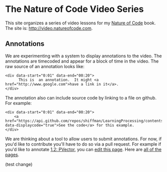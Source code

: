 The Nature of Code Video Series
===============================

This site organizes a series of video lessons for my [Nature of Code](http://natureofcode.com) book. The site is: http://video.natureofcode.com.


Annotations
-----------

We are experimenting with a system to display annotations to the video.  The annotations are timecoded and appear for a block of time in the video. The raw source of an annotation looks like:


```
<div data-start="0:01" data-end="00:20">
	  This is  an annotation.  It might <a href="http://www.google.com">have a link in it</a>.
</div>
```	

The annotation also can include source code by linking to a file on github.  For example:

```
<div data-start="0:01" data-end="00:20">
	<a href="https://api.github.com/repos/shiffman/LearningProcessing/contents/chp03_flow/example_3_2_mouseX_mouseY/example_3_2_mouseX_mouseY.pde" data-displaycode="true">See the code</a> for this example.
</div>
```

We are thinking about a tool to allow users to submit annotations.  For now, if you'd like to contribute you'll have to do so via a pull request.  For example if you'd like to annotate [1.2: PVector](http://video.natureofcode.com/1.2/), you can [edit this page](https://github.com/shiffman/video.natureofcode.com/blob/gh-pages/_posts/2013-02-04-1.2.html).  Here are [all of the pages](https://github.com/shiffman/video.natureofcode.com/tree/gh-pages/_posts).


(test change)


